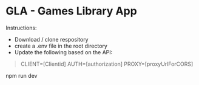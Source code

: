 # GLA - Games Library App

Instructions:
- Download / clone respository
- create a .env file in the root directory
- Update the following based on the API:

>CLIENT=[Clientid]
>AUTH=[authorization]
>PROXY=[proxyUrlForCORS]

npm run dev
